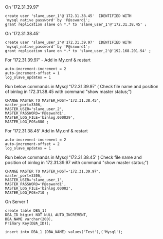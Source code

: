 
On '172.31.39.97'

    create user 'slave_user_1'@'172.31.38.45'  IDENTIFIED WITH 'mysql_native_password' by 'P@ssword1';
    grant replication slave on *.* to 'slave_user_1'@'172.31.38.45' ;

On '172.31.38.45'

    create user 'slave_user_2'@'172.31.39.97'  IDENTIFIED WITH 'mysql_native_password' by 'P@ssword1';
    grant replication slave on *.* to 'slave_user_2'@'192.168.201.94' ;


For '172.31.39.97' - Add in My.cnf & restart

    auto-increment-increment = 2
    auto-increment-offset = 1
    log_slave_updates = 1

Run below commands in Mysql '172.31.39.97'  ( Check file name and position of binlog in 172.31.38.45 with command "show master status;") 

    CHANGE MASTER TO MASTER_HOST='172.31.38.45', 
    master_port=3306,
    MASTER_USER='slave_user_2', 
    MASTER_PASSWORD='P@ssword1', 
    MASTER_LOG_FILE='binlog.000029', 
    MASTER_LOG_POS=880 ;


For '172.31.38.45' Add in My.cnf & restart

    auto-increment-increment = 2
    auto-increment-offset = 2
    log_slave_updates = 1

Run below commands in Mysql '172.31.38.45' ( Check file name and position of binlog in 172.31.39.97 with command "show master status;") 

    CHANGE MASTER TO MASTER_HOST='172.31.39.97', 
    master_port=3306,
    MASTER_USER='slave_user_1',
    MASTER_PASSWORD='P@ssword1', 
    MASTER_LOG_FILE='binlog.00002',
    MASTER_LOG_POS=710 ;
 
 
 On Server 1
 
    create table DBA_1( 
    DBA_ID bigint NOT NULL AUTO_INCREMENT,
    DBA_NAME varchar(200),
    Primary Key(DBA_ID));
 
    insert into DBA_1 (DBA_NAME) values('Test'),('Mysql');
